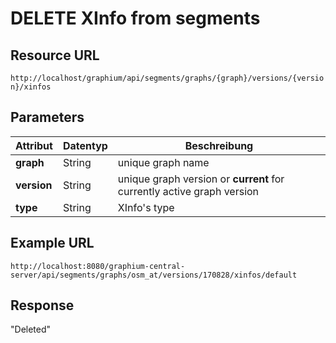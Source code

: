 # DELETE XInfo from segments

## Resource URL

`http://localhost/graphium/api/segments/graphs/{graph}/versions/{version}/xinfos`

## Parameters

| **Attribut** | **Datentyp** | **Beschreibung**                         |
| ------------ | ------------ | ---------------------------------------- |
| **graph**    | String       | unique graph name                        |
| **version**  | String       | unique graph version or **current** for currently active graph version |
| **type**     | String       | XInfo's type                             |

## Example URL

`http://localhost:8080/graphium-central-server/api/segments/graphs/osm_at/versions/170828/xinfos/default`

## Response

"Deleted"